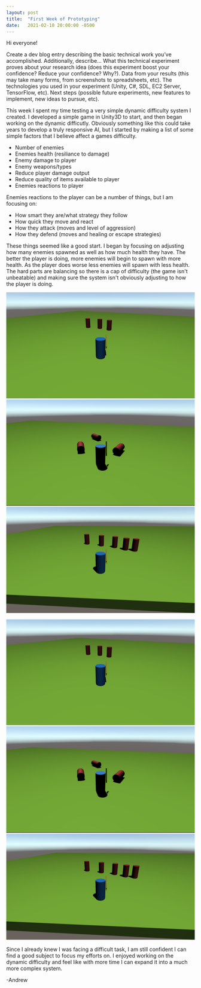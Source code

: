 ```yaml
---
layout: post
title:  "First Week of Prototyping"
date:   2021-02-10 20:00:00 -0500
---
```

Hi everyone!

Create a dev blog entry describing the basic technical work you’ve accomplished. Additionally, describe…
    What this technical experiment proves about your research idea (does this experiment boost your confidence? Reduce your confidence? Why?).
        Data from your results (this may take many forms, from screenshots to spreadsheets, etc).
            The technologies you used in your experiment (Unity, C#, SDL, EC2 Server, TensorFlow, etc).
                Next steps (possible future experiments, new features to implement, new ideas to pursue, etc).

This week I spent my time testing a very simple dynamic difficulty system I created. I developed a simple game in Unity3D to start, and then began working on the dynamic difficutly.
Obviously something like this could take years to develop a truly responsive AI, but I started by making a list of some simple factors that I believe affect a games difficulty.

<ul>
    <li>Number of enemies</li>
    <li>Enemies health (resiliance to damage)</li>
    <li>Enemy damage to player</li>
    <li>Enemy weapons/types</li>
    <li>Reduce player damage output</li>
    <li>Reduce quality of items available to player</li>
    <li>Enemies reactions to player</li>
</ul>

Enemies reactions to the player can be a number of things, but I am focusing on:

<ul>
    <li>How smart they are/what strategy they follow</li>
    <li>How quick they move and react</li>
    <li>How they attack (moves and level of aggression)</li>
    <li>How they defend (moves and healing or escape strategies)</li>
</ul>

These things seemed like a good start. I began by focusing on adjusting how many enemies spawned as well as how much health they have. The better the player is doing, more enemies will begin to spawn with more health. As the player does worse less enemies will spawn with less health. The hard parts are balancing so there is a cap of difficulty (the game isn't unbeatable) and making sure the system isn't obviously adjusting to how the player is doing.

<!-- <img src="/assets/pics/threeenemy.png/" alt="Three enemies chasing player" />
<img src="/assets/pics/threedeadenemy.png/" alt="Three enemies dead around player" />
<img src="/assets/pics/fiveenemy.png/" alt="Five enemies chasing player" /> -->

<img src="threeenemy.png" alt="Three enemies chasing player" />
<img src="threedeadenemy.png" alt="Three enemies dead around player" />
<img src="fiveenemy.png" alt="Five enemies chasing player" />

![Three enemies chasing player](threeenemy.png)
![Three enemies dead around player](threedeadenemy.png)
![Five enemies chasing player](fiveenemy.png)

Since I already knew I was facing a difficult task, I am still confident I can find a good subject to focus my efforts on. I enjoyed working on the dynamic difficulty and feel like with more time I can expand it into a much more complex system.

-Andrew